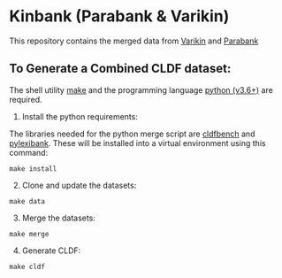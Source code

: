 Kinbank (Parabank & Varikin)
============================

This repository contains the merged data from [Varikin](https://github.com/SamPassmore/kinbank) and [Parabank](https://github.com/parabank/parabank-kinship-data)




To Generate a Combined CLDF dataset:
------------------------------------

The shell utility [make](https://www.gnu.org/software/make/) and the programming language [python (v3.6+)](https://www.python.org/) are required.

1. Install the python requirements:

The libraries needed for the python merge script are [cldfbench](https://pypi.org/project/cldfbench/0.2.0/) and [pylexibank](https://pypi.org/project/pylexibank/). These will be
installed into a virtual environment using this command:

```shell
make install
```

2. Clone and update the datasets:

```shell
make data
```

3. Merge the datasets:

```shell
make merge
```

4. Generate CLDF:

```shell
make cldf
```
